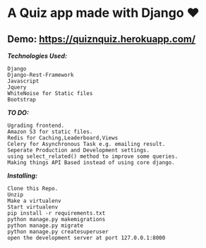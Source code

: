 # A Quiz app made with Django ❤️

## Demo: https://quiznquiz.herokuapp.com/ 


***Technologies Used:***

    Django
    Django-Rest-Framework
    Javascript
    Jquery
    WhiteNoise for Static files
    Bootstrap

***TO DO:***

    Ugrading frontend.
    Amazon S3 for static files.
    Redis for Caching,Leaderboard,Views
    Celery for Asynchronous Task e.g. emailing result.
    Seperate Production and Development settings.
    using select_related() method to improve some queries.
    Making things API Based instead of using core django.

***Installing:***

    Clone this Repo.
    Unzip
    Make a virtualenv
    Start virtualenv
    pip install -r requirements.txt
    python manage.py makemigrations
    python manage.py migrate
    python manage.py createsuperuser
    open the development server at port 127.0.0.1:8000

